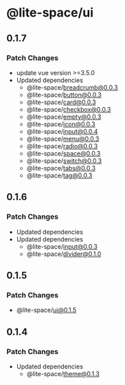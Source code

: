 # @lite-space/ui

## 0.1.7

### Patch Changes

- update vue version >=3.5.0
- Updated dependencies
  - @lite-space/breadcrumb@0.0.3
  - @lite-space/button@0.0.3
  - @lite-space/card@0.0.3
  - @lite-space/checkbox@0.0.3
  - @lite-space/empty@0.0.3
  - @lite-space/icon@0.0.3
  - @lite-space/input@0.0.4
  - @lite-space/menu@0.0.3
  - @lite-space/radio@0.0.3
  - @lite-space/space@0.0.3
  - @lite-space/switch@0.0.3
  - @lite-space/tabs@0.0.3
  - @lite-space/tag@0.0.3

## 0.1.6

### Patch Changes

- Updated dependencies
- Updated dependencies
  - @lite-space/input@0.0.3
  - @lite-space/divider@0.1.0

## 0.1.5

### Patch Changes

- @lite-space/ui@0.1.5

## 0.1.4

### Patch Changes

- Updated dependencies
  - @lite-space/theme@0.1.3
